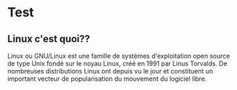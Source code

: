 # Test

## Linux c'est quoi??

Linux ou GNU/Linux est une famille de systèmes d'exploitation open source de type Unix fondé sur le noyau Linux, créé en 1991 par Linus Torvalds. De nombreuses distributions Linux ont depuis vu le jour et constituent un important vecteur de popularisation du mouvement du logiciel libre. 